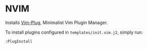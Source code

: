 # NVIM

Installs [Vim-Plug], Minimalist Vim Plugin Manager.

To install plugins configured in `templates/init.vim.j2`, simply run:

```viml
:PlugInstall
```

[Vim-Plug]: https://github.com/junegunn/vim-plug
